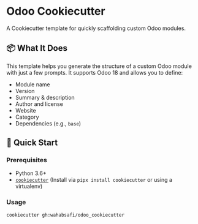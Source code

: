 # Odoo Cookiecutter

A Cookiecutter template for quickly scaffolding custom Odoo modules.

## 📦 What It Does

This template helps you generate the structure of a custom Odoo module with just a few prompts. It supports Odoo 18 and allows you to define:

- Module name
- Version
- Summary & description
- Author and license
- Website
- Category
- Dependencies (e.g., `base`)

## 🚀 Quick Start

### Prerequisites

- Python 3.6+
- [`cookiecutter`](https://cookiecutter.readthedocs.io/en/latest/installation.html) (Install via `pipx install cookiecutter` or using a virtualenv)

### Usage

```bash
cookiecutter gh:wahabsafi/odoo_cookiecutter
